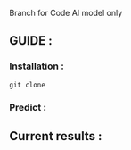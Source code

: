 Branch for Code AI model only


## GUIDE :
### Installation :

```batch
git clone 
```

### Predict :


## Current results :